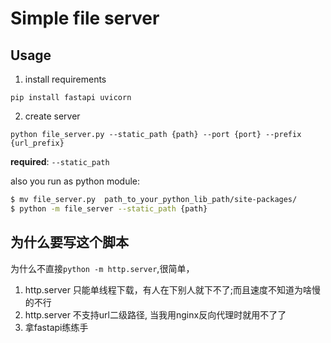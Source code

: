 # Simple file server

## Usage

1. install requirements

`pip install fastapi uvicorn`

2. create server

```python file_server.py --static_path {path} --port {port} --prefix {url_prefix}```

**required**: `--static_path`

also you run as python module:

```bash
$ mv file_server.py  path_to_your_python_lib_path/site-packages/
$ python -m file_server --static_path {path}

```

## 为什么要写这个脚本
为什么不直接`python -m http.server`,很简单，
1. http.server 只能单线程下载，有人在下别人就下不了;而且速度不知道为啥慢的不行
2. http.server 不支持url二级路径, 当我用nginx反向代理时就用不了了
3. 拿fastapi练练手
